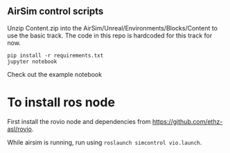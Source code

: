## AirSim control scripts

Unzip Content.zip into the AirSim/Unreal/Environments/Blocks/Content to use the basic track. The code in this repo is hardcoded for this track for now.

~~~~
pip install -r requirements.txt
jupyter notebook
~~~~

Check out the example notebook


# To install ros node

First install the rovio node and dependencies from https://github.com/ethz-asl/rovio.

While airsim is running, run using `roslaunch simcontrol vio.launch`.

